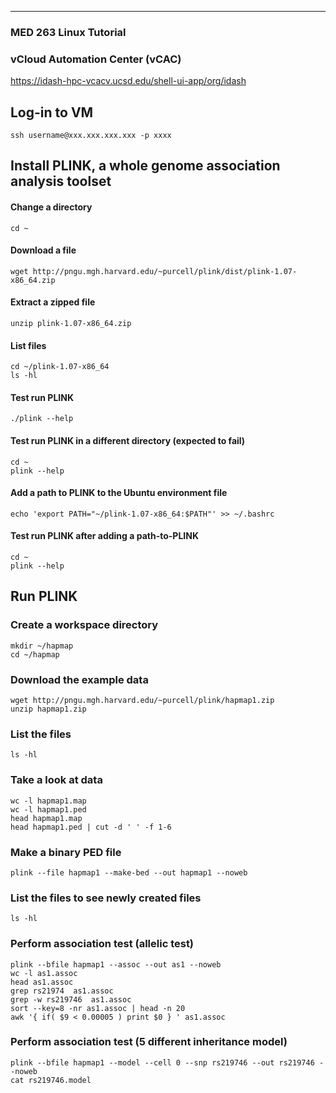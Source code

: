 ---
### MED 263 Linux Tutorial


### vCloud Automation Center (vCAC)
https://idash-hpc-vcacv.ucsd.edu/shell-ui-app/org/idash

## Log-in to VM 
    ssh username@xxx.xxx.xxx.xxx -p xxxx 


## Install PLINK, a whole genome association analysis toolset
#### Change a directory
    cd ~ 

#### Download a file 
    wget http://pngu.mgh.harvard.edu/~purcell/plink/dist/plink-1.07-x86_64.zip

#### Extract a zipped file
    unzip plink-1.07-x86_64.zip

#### List files
    cd ~/plink-1.07-x86_64
    ls -hl

#### Test run PLINK 
    ./plink --help 

#### Test run PLINK in a different directory (expected to fail)
    cd ~
    plink --help 

#### Add a path to PLINK to the Ubuntu environment file
    echo 'export PATH="~/plink-1.07-x86_64:$PATH"' >> ~/.bashrc 

#### Test run PLINK after adding a path-to-PLINK
    cd ~
    plink --help 

## Run PLINK
### Create a workspace directory
    mkdir ~/hapmap
    cd ~/hapmap

### Download the example data
    wget http://pngu.mgh.harvard.edu/~purcell/plink/hapmap1.zip
    unzip hapmap1.zip

### List the files
    ls -hl

### Take a look at data
    wc -l hapmap1.map
    wc -l hapmap1.ped
    head hapmap1.map
    head hapmap1.ped | cut -d ' ' -f 1-6

### Make a binary PED file
    plink --file hapmap1 --make-bed --out hapmap1 --noweb

### List the files to see newly created files
    ls -hl

### Perform association test (allelic test)
    plink --bfile hapmap1 --assoc --out as1 --noweb
    wc -l as1.assoc
    head as1.assoc
    grep rs21974  as1.assoc
    grep -w rs219746  as1.assoc
    sort --key=8 -nr as1.assoc | head -n 20
    awk '{ if( $9 < 0.00005 ) print $0 } ' as1.assoc 

### Perform association test (5 different inheritance model)
    plink --bfile hapmap1 --model --cell 0 --snp rs219746 --out rs219746 --noweb 
    cat rs219746.model
